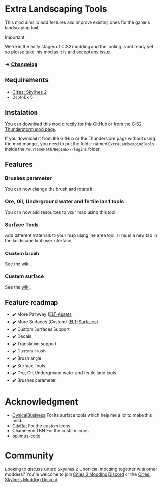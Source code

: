 # Extra Landscaping Tools
This mod aims to add features and improve existing ones for the game's landscaping tool.

> [!IMPORTANT]  
> We're in the early stages of C:S2 modding and the tooling is not ready yet so please take this mod as it is and accept any issue.

### -> [Changelog](https://github.com/AlphaGaming7780/ExtraLandscapingTools/blob/main/CHANGELOG.md)

## Requirements

- [Cities: Skylines 2](https://store.steampowered.com/app/949230/Cities_Skylines_II/)
- BepInEx 5

## Instalation 

You can download this mod directly for this GitHub or from the [C:S2 Thunderstorm mod page](https://thunderstore.io/c/cities-skylines-ii/p/TritonSupreme/ExtraLandscapingTools/).

If you download it from the GitHub or the Thunderstore page without using the mod manger, you need to put the folder named `ExtraLandscapingTools` inside the `YourGamePath/BepInEx/Plugins` folder.

## Features
### Brushes parameter
You can now change the brush and rotate it.
### Ore, Oil, Underground water and fertile land tools
You can now add resources to your map using this tool.
### Surface Tools
Add different materials to your map using the area tool. (This is a new tab in the landscape tool user interface)
### Custom brush
See the [wiki](https://github.com/AlphaGaming7780/ExtraLandscapingTools/wiki).
### Custom surface
See the [wiki](https://github.com/AlphaGaming7780/ExtraLandscapingTools/wiki).

## Feature roadmap
- ✔️ More Pathway ([ELT-Assets](https://github.com/AlphaGaming7780/ELT-Assets))
- ✔️ More Surfaces (Custom) ([ELT-Surfaces](https://github.com/AlphaGaming7780/ELT-Surfaces))
- ✔️ Custom Surfaces Support
- ✔️ Decals
- ✔️ Translation support
- ✔️ Custom brush
- ✔️ Brush angle
- ✔️ Surface Tools
- ✔️ Ore, Oil, Underground water and fertile land tools
- ✔️ Brushes parameter

# Acknowledgment
- [CynicalBusiness](https://lab.vevox.io/games/cities-skylines-2/surface-tools/-/tree/develop?ref_type=heads) For its surface tools which help me a lot to make this mod.
- [CityRat](https://thunderstore.io/c/cities-skylines-ii/p/CityRat/) For the custom icons.
- Chamëleon TBN For the custom icons.
- [optimus-code](https://thunderstore.io/c/cities-skylines-ii/p/Cities2Modding/)

# Community
Looking to discuss Cities: Skylines 2 Unofficial modding together with other modders? You're welcome to join [Cities 2 Modding Discord](https://discord.gg/vd7HXnpPJf) or the [Cities: Skylines Modding Discord](https://discord.gg/27CVdGFA47).
